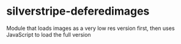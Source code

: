 # silverstripe-deferedimages
Module that loads images as a very low res version first, then uses JavaScript to load the full version
